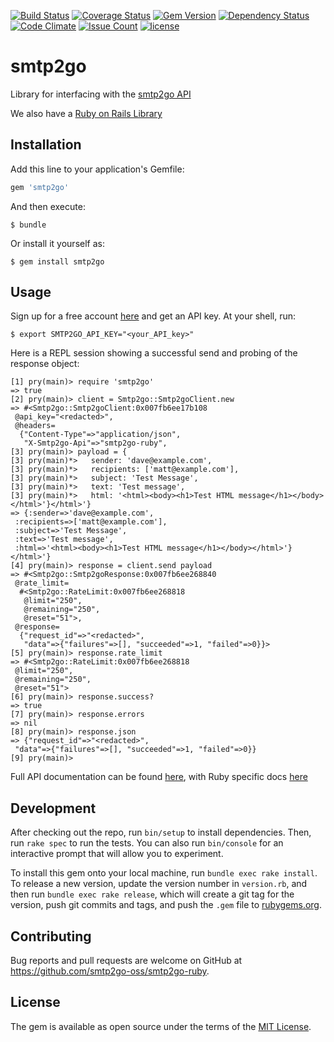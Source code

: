 [![Build Status](https://travis-ci.org/smtp2go-oss/smtp2go-ruby.svg?branch=master)](https://travis-ci.org/smtp2go-oss/smtp2go-ruby)
[![Coverage Status](https://coveralls.io/repos/github/smtp2go-oss/smtp2go-ruby/badge.svg?branch=master)](https://coveralls.io/github/smtp2go-oss/smtp2go-ruby?branch=master)
[![Gem Version](https://badge.fury.io/rb/smtp2go.svg)](https://badge.fury.io/rb/smtp2go)
[![Dependency Status](https://gemnasium.com/badges/github.com/smtp2go-oss/smtp2go-ruby.svg)](https://gemnasium.com/github.com/smtp2go-oss/smtp2go-ruby)
[![Code Climate](https://codeclimate.com/github/smtp2go-oss/smtp2go-ruby/badges/gpa.svg)](https://codeclimate.com/github/smtp2go-oss/smtp2go-ruby)
[![Issue Count](https://codeclimate.com/github/smtp2go-oss/smtp2go-ruby/badges/issue_count.svg)](https://codeclimate.com/github/smtp2go-oss/smtp2go-ruby)
[![license](https://img.shields.io/github/license/smtp2go-oss/smtp2go-ruby.svg)]()

# smtp2go

Library for interfacing with the [smtp2go API](https://apidoc.smtp2go.com/documentation/#/README)

We also have a [Ruby on Rails Library ](https://github.com/smtp2go-oss/smtp2go-rails)

## Installation

Add this line to your application's Gemfile:

```ruby
gem 'smtp2go'
```

And then execute:

    $ bundle

Or install it yourself as:

    $ gem install smtp2go

## Usage

Sign up for a free account [here](https://www.smtp2go.com/pricing) and get an API key. At your shell, run:

    $ export SMTP2GO_API_KEY="<your_API_key>"

Here is a REPL session showing a successful send and probing of the response object:

    [1] pry(main)> require 'smtp2go'
    => true
    [2] pry(main)> client = Smtp2go::Smtp2goClient.new
    => #<Smtp2go::Smtp2goClient:0x007fb6ee17b108
     @api_key="<redacted>",
     @headers=
      {"Content-Type"=>"application/json",
       "X-Smtp2go-Api"=>"smtp2go-ruby",
    [3] pry(main)> payload = {
    [3] pry(main)*>   sender: 'dave@example.com',
    [3] pry(main)*>   recipients: ['matt@example.com'],
    [3] pry(main)*>   subject: 'Test Message',
    [3] pry(main)*>   text: 'Test message',
    [3] pry(main)*>   html: '<html><body><h1>Test HTML message</h1></body></html>'}</html>'}
    => {:sender=>'dave@example.com',
     :recipients=>['matt@example.com'],
     :subject=>'Test Message',
     :text=>'Test message',
     :html=>'<html><body><h1>Test HTML message</h1></body></html>'}</html>'}
    [4] pry(main)> response = client.send payload
    => #<Smtp2go::Smtp2goResponse:0x007fb6ee268840
     @rate_limit=
      #<Smtp2go::RateLimit:0x007fb6ee268818
       @limit="250",
       @remaining="250",
       @reset="51">,
     @response=
      {"request_id"=>"<redacted>",
       "data"=>{"failures"=>[], "succeeded"=>1, "failed"=>0}}>
    [5] pry(main)> response.rate_limit
    => #<Smtp2go::RateLimit:0x007fb6ee268818
     @limit="250",
     @remaining="250",
     @reset="51">
    [6] pry(main)> response.success?
    => true
    [7] pry(main)> response.errors
    => nil
    [8] pry(main)> response.json
    => {"request_id"=>"<redacted>",
     "data"=>{"failures"=>[], "succeeded"=>1, "failed"=>0}}
    [9] pry(main)>

Full API documentation can be found [here](https://apidoc.smtp2go.com/documentation/#/README), with Ruby specific docs [here](http://www.rubydoc.info/gems/smtp2go/1.0.0) 


## Development

After checking out the repo, run `bin/setup` to install dependencies. Then, run `rake spec` to run the tests. You can also run `bin/console` for an interactive prompt that will allow you to experiment.

To install this gem onto your local machine, run `bundle exec rake install`. To release a new version, update the version number in `version.rb`, and then run `bundle exec rake release`, which will create a git tag for the version, push git commits and tags, and push the `.gem` file to [rubygems.org](https://rubygems.org).

## Contributing

Bug reports and pull requests are welcome on GitHub at https://github.com/smtp2go-oss/smtp2go-ruby.


## License

The gem is available as open source under the terms of the [MIT License](http://opensource.org/licenses/MIT).
